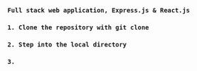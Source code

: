 ### `Full stack web application, Express.js & React.js`


### `1. Clone the repository with git clone`
### `2. Step into the local directory`
### `3. `



